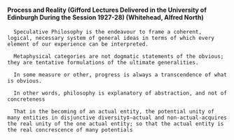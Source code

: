 #### Process and Reality (Gifford Lectures Delivered in the University of Edinburgh During the Session 1927-28) (Whitehead, Alfred North)
      Speculative Philosophy is the endeavour to frame a coherent, logical, necessary system of general ideas in terms of which every element of our experience can be interpreted.

      Metaphysical categories are not dogmatic statements of the obvious; they are tentative formulations of the ultimate generalities.

      In some measure or other, progress is always a transcendence of what is obvious.

      In other words, philosophy is explanatory of abstraction, and not of concreteness

      That in the becoming of an actual entity, the potential unity of many entities in disjunctive diversity‡—actual and non-actual-acquires the real unity of the one actual entity; so that the actual entity is the real concrescence of many potentials

